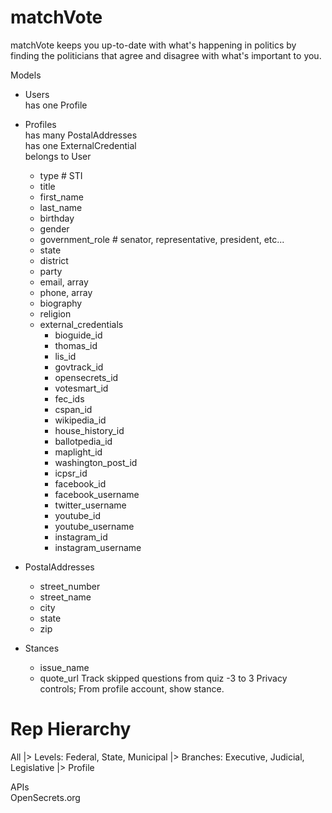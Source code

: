 # matchVote

matchVote keeps you up-to-date with what's happening in politics by finding the politicians that agree and disagree with what's important to you.

Models
* Users  
  has one Profile

* Profiles  
  has many PostalAddresses  
  has one ExternalCredential  
  belongs to User  
  * type # STI
  * title
  * first_name
  * last_name
  * birthday
  * gender
  * government_role # senator, representative, president, etc...
  * state
  * district
  * party
  * email, array
  * phone, array
  * biography
  * religion
  * external_credentials  
    * bioguide_id
    * thomas_id 
    * lis_id
    * govtrack_id
    * opensecrets_id 
    * votesmart_id
    * fec_ids
    * cspan_id
    * wikipedia_id
    * house_history_id
    * ballotpedia_id
    * maplight_id
    * washington_post_id
    * icpsr_id
    * facebook_id
    * facebook_username
    * twitter_username
    * youtube_id
    * youtube_username
    * instagram_id
    * instagram_username

* PostalAddresses
  * street_number
  * street_name
  * city
  * state
  * zip

* Stances
  * issue_name
  * quote_url
  Track skipped questions from quiz
  -3 to 3
  Privacy controls; From profile account, show stance.


# Rep Hierarchy
All |> 
Levels: Federal, State, Municipal |>
Branches: Executive, Judicial, Legislative |>
Profile

APIs  
OpenSecrets.org

